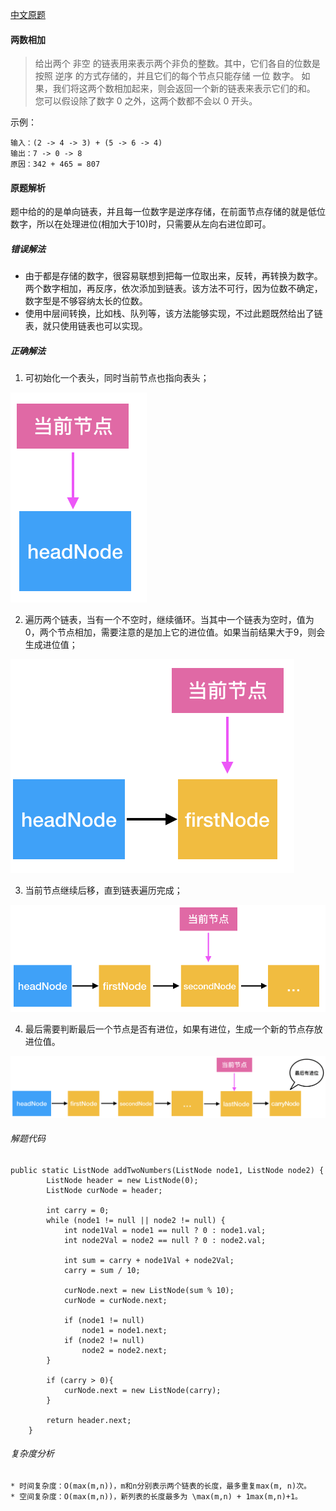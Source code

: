 [中文原题](https://leetcode-cn.com/problems/add-two-numbers/)
#### 两数相加
> 给出两个 非空 的链表用来表示两个非负的整数。其中，它们各自的位数是按照 逆序 的方式存储的，并且它们的每个节点只能存储 一位 数字。
  如果，我们将这两个数相加起来，则会返回一个新的链表来表示它们的和。
  您可以假设除了数字 0 之外，这两个数都不会以 0 开头。

示例：
```
输入：(2 -> 4 -> 3) + (5 -> 6 -> 4)
输出：7 -> 0 -> 8
原因：342 + 465 = 807
```

#### 原题解析
题中给的的是单向链表，并且每一位数字是逆序存储，在前面节点存储的就是低位数字，所以在处理进位(相加大于10)时，只需要从左向右进位即可。

##### 错误解法
* 由于都是存储的数字，很容易联想到把每一位取出来，反转，再转换为数字。两个数字相加，再反序，依次添加到链表。该方法不可行，因为位数不确定，数字型是不够容纳太长的位数。
* 使用中层间转换，比如栈、队列等，该方法能够实现，不过此题既然给出了链表，就只使用链表也可以实现。
    
##### 正确解法

1. 可初始化一个表头，同时当前节点也指向表头；

![image](https://github.com/IT-YuTang/leetcode-brush/blob/master/src/com/it/yutang/lc002/img/img1.png)

2. 遍历两个链表，当有一个不空时，继续循环。当其中一个链表为空时，值为0，两个节点相加，需要注意的是加上它的进位值。如果当前结果大于9，则会生成进位值；

![image](https://github.com/IT-YuTang/leetcode-brush/blob/master/src/com/it/yutang/lc002/img/img2.png)

3. 当前节点继续后移，直到链表遍历完成；

![image](https://github.com/IT-YuTang/leetcode-brush/blob/master/src/com/it/yutang/lc002/img/img3.png)

4. 最后需要判断最后一个节点是否有进位，如果有进位，生成一个新的节点存放进位值。

![image](https://github.com/IT-YuTang/leetcode-brush/blob/master/src/com/it/yutang/lc002/img/img4.png)


###### 解题代码
```
public static ListNode addTwoNumbers(ListNode node1, ListNode node2) {
        ListNode header = new ListNode(0);
        ListNode curNode = header;

        int carry = 0;
        while (node1 != null || node2 != null) {
            int node1Val = node1 == null ? 0 : node1.val;
            int node2Val = node2 == null ? 0 : node2.val;

            int sum = carry + node1Val + node2Val;
            carry = sum / 10;

            curNode.next = new ListNode(sum % 10);
            curNode = curNode.next;

            if (node1 != null)
                node1 = node1.next;
            if (node2 != null)
                node2 = node2.next;
        }

        if (carry > 0){
            curNode.next = new ListNode(carry);
        }

        return header.next;
    }
```

###### 复杂度分析
    * 时间复杂度：O(max(m,n))，m和n分别表示两个链表的长度，最多重复max(m, n)次。
    * 空间复杂度：O(max(m,n))，新列表的长度最多为 \max(m,n) + 1max(m,n)+1。

